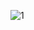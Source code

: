 ![1](https://github.com/naldo178/NALDO_SILVA.github.io/assets/87744405/cf7eadaf-cfa8-4b92-933e-3fb03b85017a)
